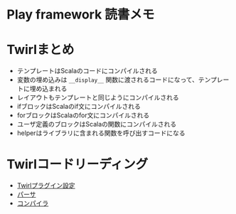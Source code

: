 # Play framework 読書メモ

# Twirlまとめ

* テンプレートはScalaのコードにコンパイルされる
* 変数の埋め込みは `__display__` 関数に渡されるコードになって、テンプレートに埋め込まれる
* レイアウトもテンプレートと同じようにコンパイルされる
* ifブロックはScalaのif文にコンパイルされる
* forブロックはScalaのfor文にコンパイルされる
* ユーザ定義のブロックはScalaの関数にコンパイルされる
* helperはライブラリに含まれる関数を呼び出すコードになる

# Twirlコードリーディング

* [Twirlプラグイン設定](https://github.com/playframework/twirl/blob/master/sbt-twirl/src/main/scala/play/twirl/sbt/SbtTwirl.scala)
* [パーサ](https://github.com/playframework/twirl/blob/master/parser/src/main/scala/play/twirl/parser/TwirlParser.scala)
* [コンパイラ](https://github.com/playframework/twirl/blob/fe20c77f0bb7737efc7d38cbcf56c57786604698/compiler/src/main/scala/play/twirl/compiler/TwirlCompiler.scala)

